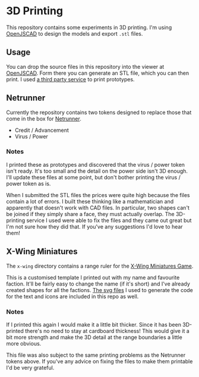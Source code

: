 3D Printing
===========

This repository contains some experiments in 3D printing. I'm using
[OpenJSCAD](http://openjscad.org/) to design the models and export
`.stl` files.

## Usage

You can drop the source files in this repository into the viewer at
[OpenJSCAD](http://openjscad.org/). Form there you can generate an STL
file, which you can then print. I used
[a third party service](https://www.3dprint-uk.co.uk/) to print
prototypes.

## Netrunner

Currently the repository contains two tokens designed to replace
those that come in the box for
[Netrunner](https://www.fantasyflightgames.com/en/products/android-netrunner-the-card-game/).

* Credit / Advancement
* Virus / Power

### Notes

I printed these as prototypes and discovered that the virus / power
token isn't ready. It's too small and the detail on the power side
isn't 3D enough. I'll update these files at some point, but don't
bother printing the virus / power token as is.

When I submitted the STL files the prices were quite high because the
files contain a lot of errors. I built these thinking like a
mathematician and apparently that doesn't work with CAD files. In
particular, two shapes can't be joined if they simply share a face,
they must actually overlap. The 3D-printing service I used were able
to fix the files and they came out great but I'm not sure how they
did that. If you've any suggestions I'd love to hear them!

## X-Wing Miniatures

The `x-wing` directory contains a range ruler for the
[X-Wing Miniatures Game](https://www.fantasyflightgames.com/en/products/x-wing/).

This is a customised template I printed out with my name and favourite
faction. It'll be fairly easy to change the name (if it's short) and
I've already created shapes for all the
factions. [The svg files](x-wing/raw-images) I used to generate the
code for the text and icons are included in this repo as well.

### Notes

If I printed this again I would make it a little bit thicker. Since it
has been 3D-printed there's no need to stay at cardboard thickness!
This would give it a bit more strength and make the 3D detail at the
range boundaries a little more obvious.

This file was also subject to the same printing problems as the
Netrunner tokens above. If you've any advice on fixing the files to
make them printable I'd be very grateful.
